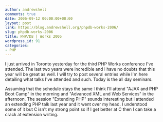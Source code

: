 ```yaml
---
author: andrewshell
comments: true
date: 2006-09-12 00:00:00+00:00
layout: post
link: https://blog.andrewshell.org/phpdb-works-2006/
slug: phpdb-works-2006
title: PHP/DB | Works 2006
wordpress_id: 91
categories:
- PHP
---
```


I just arrived in Toronto yesterday for the third PHP Works conference I've attended. The last two years were incredible and I have no doubts that this year will be great as well. I will try to post several entries while I'm here detailing what talks I've attended and such. Today is the all day seminars.

Assuming that the schedule stays the same I think I'll attend "AJAX and PHP Boot Camp" in the morning and "Advanced XML and Web Services" in the afternoon. The session "Extending PHP" sounds interesting but I attended an extending PHP talk last year and it went over my head. I understood some of it but C isn't my strong point so if I get better at C then I can take a crack at extension writing.
